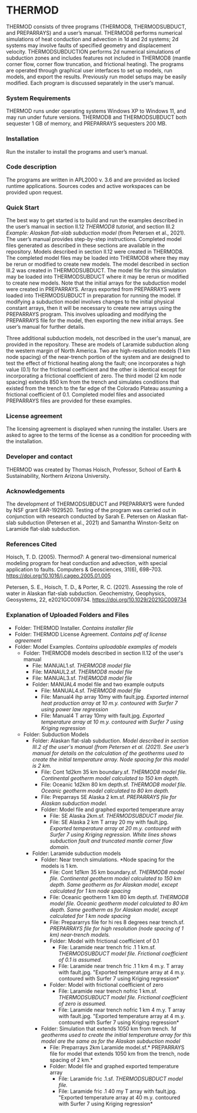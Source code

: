 # THERMOD
THERMOD consists of three programs (THERMOD8, THERMODSUBDUCT, and PREPARRAYS) and a user’s manual.  THERMOD8 performs numerical simulations of heat conduction and advection in 1d and 2d systems; 2d systems may involve faults of specified geometry and displacement velocity. THERMODSUBDUCTION performs 2d numerical simulations of subduction zones and includes features not included in THERMOD8 (mantle corner flow, corner flow truncation, and frictional heating). The programs are operated through graphical user interfaces to set up models, run models, and export the results. Previously run model setups may be easily modified. Each program is discussed separately in the user’s manual.
### System Requirements
THERMOD runs under operating systems Windows XP to Windows 11, and may run under future versions. THERMOD8 and THERMODSUBDUCT both sequester 1 GB of memory, and PREPARRAYS sequesters 200 MB. 
### Installation
Run the installer to install the programs and user’s manual. 
### Code description
The programs are written in APL2000 v. 3.6 and are provided as locked runtime applications. Sources codes and active workspaces can be provided upon request. 
### Quick Start
The best way to get started is to build and run the examples described in the user’s manual in section II.12 *THERMOD8 tutorial*, and section III.2 *Example: Alaskan flat-slab subduction model* (from Petersen et al., 2021). The user’s manual provides step-by-step instructions.  Completed model files generated as described in these sections are available in the repository.  Models described in section II.12 were created in THERMOD8. The completed model files may be loaded into THERMOD8 where they may be rerun or modified to create new models.  The model described in section III.2 was created in THERMODSUBDUCT.  The model file for this simulation may be loaded into THERMODSUBDUCT where it may be rerun or modified to create new models.  Note that the initial arrays for the subduction model were created in PREPARRAYS.  Arrays exported from PREPARRAYS were loaded into THERMODSUBDUCT in preparation for running the model. If modifying a subduction model involves changes to the initial physical constant arrays, then it will be necessary to create new arrays using the PREPARRAYS program. This involves uploading and modifying the PREPARRAYS file for the model, then exporting the new initial arrays. See user’s manual for further details. 

Three additional subduction models, not described in the user's manual, are provided in the repository. These are models of Laramide subduction along the western margin of North America. Two are high-resolution models (1 km node spacing) of the near-trench portion of the system and are designed to test the effect of frictional heating along the fault; one  incorporates a high value (0.1) for the frictional coefficient and the other is identical except for incorporating a frictional coefficient of zero.  The third model (2 km node spacing) extends 850 km from the trench and simulates conditions that existed from the trench to the far edge of the Colorado Plateau assuming a frictional coefficient of 0.1. Completed model files and associated PREPARRAYS files are provided for these examples. 
### License agreement
The licensing agreement is displayed when running the installer.  Users are asked to agree to the terms of the license as a condition for proceeding with the installation.
### Developer and contact
THERMOD was created by Thomas Hoisch, Professor, School of Earth & Sustainability, Northern Arizona University. 
### Acknowledgements
The development of THERMODSUBDUCT and PREPARRAYS were funded by NSF grant EAR-1929520. Testing of the program was carried out in conjunction with research conducted by Sarah E. Petersen on Alaskan flat-slab subduction (Petersen et al., 2021) and Samantha Winston-Seitz on Laramide flat-slab subduction.
### References Cited
Hoisch, T. D. (2005). Thermod7: A general two-dimensional numerical modeling program for heat conduction and advection, with special application to faults. Computers & Geosciences, 31(6), 698–703. https://doi.org/10.1016/j.cageo.2005.01.005

Petersen, S. E., Hoisch, T. D., & Porter, R. C. (2021). Assessing the role of water in Alaskan flat-slab subduction. Geochemistry, Geophysics, Geosystems, 22, e2021GC009734. https://doi.org/10.1029/2021GC009734
### Explanation of Uploaded Folders and Files
- Folder: THERMOD Installer. *Contains installer file*
- Folder: THERMOD License Agreement. *Contains pdf of license agreement*
- Folder: Model Examples. *Contains uploadable examples of models*
  - Folder: THERMOD8 models described in section II.12 of the user's manual
      - File: MANUAL1.sf. *THERMOD8 model file*
      - File: MANAUL2.sf. *THERMOD8 model file*
      - File: MANUAL3.sf. *THERMOD8 model file*
      - Folder: MANUAL4 model file and two example outputs
          - File: MANUAL4.sf. *THERMOD8 model file*
          - File: Manual4 ihp array 10my with fault.jpg. *Exported internal heat production array at 10 m.y. contoured with Surfer 7 using power law regression*
          - File: Manual4 T array 10my with fault.jpg. *Exported temperature array at 10 m.y. contoured with Surfer 7 using Kriging regression*  
  - Folder: Subduction Models
      - Folder: Alaskan flat-slab subduction. *Model described in section III.2 of the user's manual (from Petersen et al. (2021). See user’s manual for details on the calculation of the geotherms used to create the initial temperature array.  Node spacing for this model is 2 km.*
          - File: Cont 1d2km 35 km boundary.sf. *THERMOD8 model file. Continental geotherm model calculated to 150 km depth.*
          - File: Oceanic 1d2km 80 km depth.sf. *THERMOD8 model file. Oceanic geotherm model calculated to 80 km depth.*
          - File: Preparrays SE Alaska 2 km.sf. *PREPARRAYS file for Alaskan subduction model.*
          - Folder: Model file and graphed exported temperature array 
              - File: SE Alaska 2km.sf. *THERMODSUBDUCT model file.*
              - File: SE Alaska 2 km T array 20 my with fault.jpg. *Exported temperature array at 20 m.y. contoured with Surfer 7 using Kriging regression. White lines shows subduction fault and truncated mantle corner flow domain.*
      - Folder: Laramide subduction models
          - Folder: Near trench simulations. *Node spacing for the models is 1 km. 
              - File: Cont 1d1km 35 km boundary.sf. *THERMOD8 model file. Continental geotherm model calculated to 150 km depth. Same geotherm as for Alaskan model, except calculated for 1 km node spacing*
              - File: Oceanic geotherm 1 km 80 km depth.sf. *THERMOD8 model file. Oceanic geotherm model calculated to 80 km depth. Same geotherm as for Alaskan model, except calculated for 1 km node spacing*
              - File: Prepararrys file for hi res 8 degrees near trench.sf. *PREPARRAYS file for high resolution (node spacing of 1 km) near-trench models.*
              - Folder: Model with frictional coefficient of 0.1
                  - File: Laramide near trench fric .1 1 km.sf. *THERMODSUBDUCT model file. Frictional coefficient of 0.1 is assumed.*
                  - File: Laramide near trench fric .1 1 km 4  m.y. T array with fault.jpg. "Exported temperature array at 4 m.y. contoured with Surfer 7 using Kriging regression*
              - Folder: Model with frictional coefficient of zero
                  - File: Laramide near trench nofric 1 km.sf. *THERMODSUBDUCT model file. Frictional coefficient of zero is assumed.*
                  - File: Laramide near trench nofric 1 km 4 m.y. T array with fault.jpg. "Exported temperature array at 4 m.y. contoured with Surfer 7 using Kriging regression*    
          - Folder: Simulation that extends 1050 km from trench. *1d geotherms used to create the initial temperature array for this model are the same as for the Alaskan subduction model*   
               - File: Preparrays 2km Laramide model.sf.* PREPARRAYS file for model that extends 1050 km from the trench, node spacing of 2 km.*
               - Folder:  Model file and graphed exported temperature array 
                   - File: Laramide fric .1.sf. *THERMODSUBDUCT model file.* 
                   - File: Laramide fric .1  40 my T array with fault.jpg.  "Exported temperature array at 40 m.y. contoured with Surfer 7 using Kriging regression*    
                   
